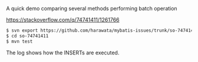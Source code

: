 A quick demo comparing several methods performing batch operation

https://stackoverflow.com/q/74741411/1261766

```sh
$ svn export https://github.com/harawata/mybatis-issues/trunk/so-74741411
$ cd so-74741411
$ mvn test
```

The log shows how the INSERTs are executed.
